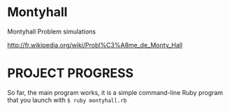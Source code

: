 Montyhall
=========

Montyhall Problem simulations

http://fr.wikipedia.org/wiki/Probl%C3%A8me_de_Monty_Hall


PROJECT PROGRESS
================
So far, the main program works, it is a simple command-line Ruby program that you launch with
`$ ruby montyhall.rb`
